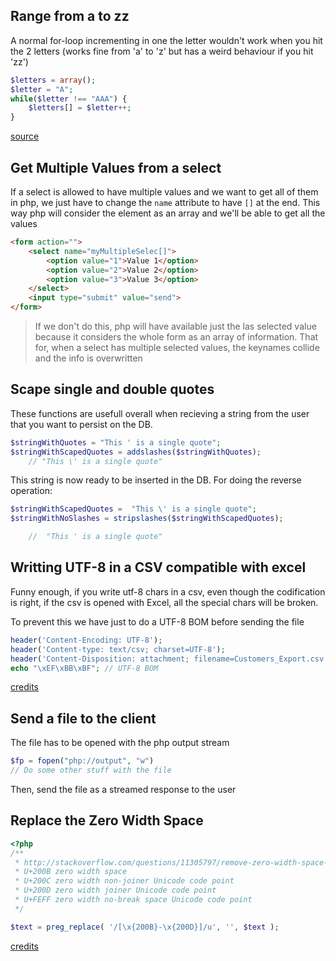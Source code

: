 ## Range from a to zz

A normal for-loop incrementing in one the letter wouldn't work when you hit the
2 letters (works fine from 'a' to 'z' but has a weird behaviour if you hit 'zz')

```php
$letters = array();
$letter = "A";
while($letter !== "AAA") {
    $letters[] = $letter++;
}
```

[source](http://stackoverflow.com/a/14278795)

## Get Multiple Values from a select

If a select is allowed to have multiple values and we want to get all of them
in php, we just have to change the `name` attribute to have `[]` at the end.
This way php will consider the element as an array and we'll be able to get
all the values

```html
<form action="">
    <select name="myMultipleSelec[]">
        <option value="1">Value 1</option>
        <option value="2">Value 2</option>
        <option value="3">Value 3</option>
    </select>
    <input type="submit" value="send">
</form>
```

> If we don't do this, php will have available just the las selected value because
it considers the whole form as an array of information. That for, when a select
has multiple selected values, the keynames collide and the info is overwritten

## Scape single and double quotes

These functions are usefull overall when recieving a string from the user that
you want to persist on the DB.

```php
$stringWithQuotes = "This ' is a single quote";
$stringWithScapedQuotes = addslashes($stringWithQuotes);
    // "This \' is a single quote"
```

This string is now ready to be inserted in the DB. For doing the reverse
operation:

```php
$stringWithScapedQuotes =  "This \' is a single quote";
$stringWithNoSlashes = stripslashes($stringWithScapedQuotes);

    //  "This ' is a single quote"
```

## Writting UTF-8 in a CSV compatible with excel
Funny enough, if you write utf-8 chars in a csv, even though the codification is
right, if the csv is opened with Excel, all the special chars will be broken.

To prevent this we have just to do a UTF-8 BOM before sending the file

```php
header('Content-Encoding: UTF-8');
header('Content-type: text/csv; charset=UTF-8');
header('Content-Disposition: attachment; filename=Customers_Export.csv');
echo "\xEF\xBB\xBF"; // UTF-8 BOM
```

[credits](http://stackoverflow.com/a/4440143)

## Send a file to the client

The file has to be opened with the php output stream
```php
$fp = fopen("php://output", "w")
// Do some other stuff with the file
```
Then, send the file as a streamed response to the user

## Replace the Zero Width Space

```php
<?php
/**
 * http://stackoverflow.com/questions/11305797/remove-zero-width-space-characters-from-a-javascript-string
 * U+200B zero width space
 * U+200C zero width non-joiner Unicode code point
 * U+200D zero width joiner Unicode code point
 * U+FEFF zero width no-break space Unicode code point
 */

$text = preg_replace( '/[\x{200B}-\x{200D}]/u', '', $text );
```

[credits](https://gist.github.com/ahmadazimi/b1f1b8f626d73728f7aa)